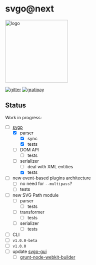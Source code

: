 # svgo@next

<img src="http://soulshine.in/svgo.svg" width="200" height="200" alt="logo"/>

[![gitter](http://img.shields.io/badge/gitter-join_chat-brightgreen.svg?style=flat-square)](https://gitter.im/svg/svgo)
[![gratipay](https://img.shields.io/gratipay/deepsweet.svg?style=flat-square)](https://gratipay.com/deepsweet)

## Status

Work in progress:

- [ ] [svgp](https://github.com/svg/svgp)
  - [x] parser
    - [x] sync
    - [x] tests
  - [ ] DOM API
    - [ ] tests
  - [ ] serializer
    - [ ] deal with XML entities
    - [x] tests
- [ ] new event-based plugins architecture
  - [ ] no need for `--multipass`?
  - [ ] tests
- [ ] new SVG Path module
  - [ ] parser
    - [ ] tests
  - [ ] transformer
    - [ ] tests
  - [ ] serializer
    - [ ] tests
- [ ] CLI
- [ ] `v1.0.0-beta`
- [ ] `v1.0.0`
- [ ] update [svgo-gui](https://github.com/svg/svgo-gui)
  - [ ] [grunt-node-webkit-builder](https://github.com/mllrsohn/)
